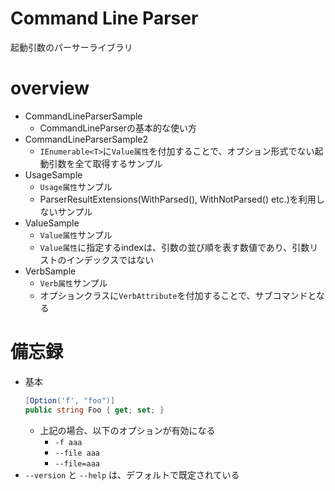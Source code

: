 # Command Line Parser

起動引数のパーサーライブラリ

# overview

- CommandLineParserSample
    - CommandLineParserの基本的な使い方
- CommandLineParserSample2
    - `IEnumerable<T>`に`Value属性`を付加することで、オプション形式でない起動引数を全て取得するサンプル
- UsageSample
    - `Usage属性`サンプル
    - ParserResultExtensions(WithParsed(), WithNotParsed() etc.)を利用しないサンプル
- ValueSample
    - `Value属性`サンプル
    - `Value属性`に指定するindexは、引数の並び順を表す数値であり、引数リストのインデックスではない
- VerbSample
    - `Verb属性`サンプル
    - オプションクラスに`VerbAttribute`を付加することで、サブコマンドとなる

# 備忘録

- 基本
    ```cs
    [Option('f', "foo")]
    public string Foo { get; set; }
    ```
    - 上記の場合、以下のオプションが有効になる
        - `-f aaa`
        - `--file aaa`
        - `--file=aaa`
- `--version` と `--help` は、デフォルトで既定されている
